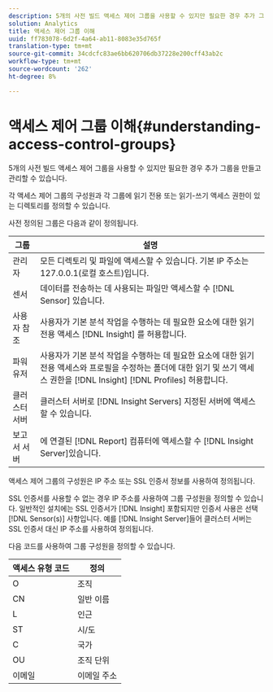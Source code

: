 ```yaml
---
description: 5개의 사전 빌드 액세스 제어 그룹을 사용할 수 있지만 필요한 경우 추가 그룹을 만들고 관리할 수 있습니다.
solution: Analytics
title: 액세스 제어 그룹 이해
uuid: ff783078-6d2f-4a64-ab11-8083e35d765f
translation-type: tm+mt
source-git-commit: 34cdcfc83ae6bb620706db37228e200cff43ab2c
workflow-type: tm+mt
source-wordcount: '262'
ht-degree: 8%

---
```



# 액세스 제어 그룹 이해{#understanding-access-control-groups}

5개의 사전 빌드 액세스 제어 그룹을 사용할 수 있지만 필요한 경우 추가 그룹을 만들고 관리할 수 있습니다.

각 액세스 제어 그룹의 구성원과 각 그룹에 읽기 전용 또는 읽기-쓰기 액세스 권한이 있는 디렉토리를 정의할 수 있습니다.

사전 정의된 그룹은 다음과 같이 정의됩니다.

| 그룹 | 설명 |
|---|---|
| 관리자 | 모든 디렉토리 및 파일에 액세스할 수 있습니다. 기본 IP 주소는 127.0.0.1(로컬 호스트)입니다. |
| 센서 | 데이터를 전송하는 데 사용되는 파일만 액세스할 수 [!DNL Sensor] 있습니다. |
| 사용자 참조 | 사용자가 기본 분석 작업을 수행하는 데 필요한 요소에 대한 읽기 전용 액세스 [!DNL Insight] 를 허용합니다. |
| 파워 유저 | 사용자가 기본 분석 작업을 수행하는 데 필요한 요소에 대한 읽기 전용 액세스와 프로필을 수정하는 폴더에 대한 읽기 및 쓰기 액세스 권한을 [!DNL Insight] [!DNL Profiles] 허용합니다. |
| 클러스터 서버 | 클러스터 서버로 [!DNL Insight Servers] 지정된 서버에 액세스할 수 있습니다. |
| 보고서 서버 | 에 연결된 [!DNL Report] 컴퓨터에 액세스할 수 [!DNL Insight Server]있습니다. |

액세스 제어 그룹의 구성원은 IP 주소 또는 SSL 인증서 정보를 사용하여 정의됩니다.

SSL 인증서를 사용할 수 없는 경우 IP 주소를 사용하여 그룹 구성원을 정의할 수 있습니다. 일반적인 설치에는 SSL 인증서가 [!DNL Insight] 포함되지만 인증서 사용은 선택 [!DNL Sensor(s)] 사항입니다. 예를 [!DNL Insight Server]들어 클러스터 서버는 SSL 인증서 대신 IP 주소를 사용하여 정의됩니다.

다음 코드를 사용하여 그룹 구성원을 정의할 수 있습니다.

| 액세스 유형 코드 | 정의 |
|---|---|
| O | 조직 |
| CN | 일반 이름 |
| L | 인근 |
| ST | 시/도 |
| C | 국가 |
| OU | 조직 단위 |
| 이메일 | 이메일 주소 |

